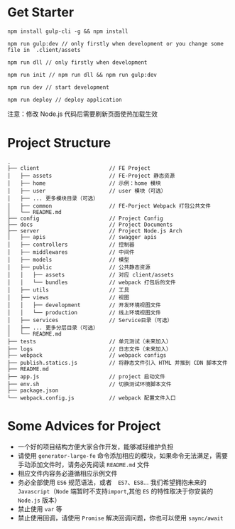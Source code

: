 # Get Starter

```
npm install gulp-cli -g && npm install

npm run gulp:dev // only firstly when development or you change some file in `.client/assets`

npm run dll // only firstly when development

npm run init // npm run dll && npm run gulp:dev

npm run dev // start development

npm run deploy // deploy application
```

注意：修改 Node.js 代码后需要刷新页面使热加载生效

# Project Structure

```
.
├── client                      // FE Project
│   ├── assets                  // FE-Project 静态资源
│   ├── home                    // 示例：home 模块
│   ├── user                    // user 模块（可选）
│   ├── ... 更多模块目录（可选）
│   ├── common                  // FE-Porject Webpack 打包公共文件
│   └── README.md
├── config                      // Project Config
├── docs                        // Project Documents
├── server                      // Project Node.js Arch
│   ├── apis                    // swagger apis
│   ├── controllers             // 控制器
│   ├── middlewares             // 中间件
│   ├── models                  // 模型
│   ├── public                  // 公共静态资源
│   │   ├── assets              // 对应 client/assets
│   │   └── bundles             // webpack 打包后的文件
│   ├── utils                   // 工具
│   ├── views                   // 视图
│   │   ├── development         // 开发环境视图文件
│   │   └── production          // 线上环境视图文件
│   ├── services                // Service目录（可选）
│   ├── ... 更多分层目录（可选）
│   └── README.md
├── tests                       // 单元测试（未来加入）
├── logs                        // 日志文件（未来加入）
├── webpack                     // webpack configs
├── publish.statics.js          // 将静态文件引入 HTML 并推到 CDN 脚本文件
├── README.md
├── app.js                      // project 启动文件
├── env.sh                      // 切换测试环境脚本文件
├── package.json
└── webpack.config.js           // webpack 配置文件入口
```

# Some Advices for Project

- 一个好的项目结构方便大家合作开发，能够减轻维护负担
- 请使用 `generator-large-fe` 命令添加相应的模块，如果命令无法满足，需要手动添加文件时，请务必先阅读 `README.md` 文件
- 相应文件内容务必遵循相应示例文件
- 务必全部使用 `ES6` 规范语法，或者　`ES7`、`ES8`... 我们希望拥抱未来的 `Javascript`（`Node` 端暂时不支持`import`,其他 `ES` 的特性取决于你安装的 `Node.js` 版本）
- 禁止使用 `var` 等
- 禁止使用回调，请使用 `Promise` 解决回调问题，你也可以使用 `saync/await`
